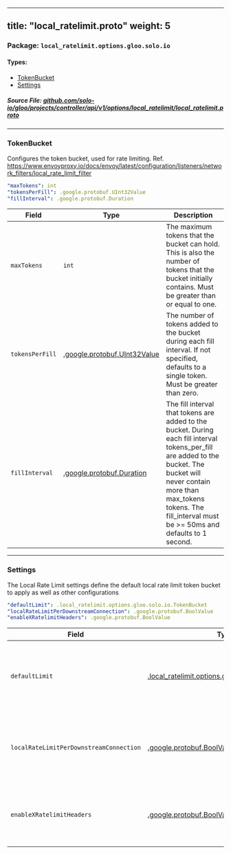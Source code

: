
---
title: "local_ratelimit.proto"
weight: 5
---

<!-- Code generated by solo-kit. DO NOT EDIT. -->


### Package: `local_ratelimit.options.gloo.solo.io` 
#### Types:


- [TokenBucket](#tokenbucket)
- [Settings](#settings)
  



##### Source File: [github.com/solo-io/gloo/projects/controller/api/v1/options/local_ratelimit/local_ratelimit.proto](https://github.com/solo-io/gloo/blob/main/projects/controller/api/v1/options/local_ratelimit/local_ratelimit.proto)





---
### TokenBucket

 
Configures the token bucket, used for rate limiting.
Ref. https://www.envoyproxy.io/docs/envoy/latest/configuration/listeners/network_filters/local_rate_limit_filter

```yaml
"maxTokens": int
"tokensPerFill": .google.protobuf.UInt32Value
"fillInterval": .google.protobuf.Duration

```

| Field | Type | Description |
| ----- | ---- | ----------- | 
| `maxTokens` | `int` | The maximum tokens that the bucket can hold. This is also the number of tokens that the bucket initially contains. Must be greater than or equal to one. |
| `tokensPerFill` | [.google.protobuf.UInt32Value](https://developers.google.com/protocol-buffers/docs/reference/csharp/class/google/protobuf/well-known-types/u-int-32-value) | The number of tokens added to the bucket during each fill interval. If not specified, defaults to a single token. Must be greater than zero. |
| `fillInterval` | [.google.protobuf.Duration](https://developers.google.com/protocol-buffers/docs/reference/csharp/class/google/protobuf/well-known-types/duration) | The fill interval that tokens are added to the bucket. During each fill interval tokens_per_fill are added to the bucket. The bucket will never contain more than max_tokens tokens. The fill_interval must be >= 50ms and defaults to 1 second. |




---
### Settings

 
The Local Rate Limit settings define the default local rate limit token bucket to apply as well as other configurations

```yaml
"defaultLimit": .local_ratelimit.options.gloo.solo.io.TokenBucket
"localRateLimitPerDownstreamConnection": .google.protobuf.BoolValue
"enableXRatelimitHeaders": .google.protobuf.BoolValue

```

| Field | Type | Description |
| ----- | ---- | ----------- | 
| `defaultLimit` | [.local_ratelimit.options.gloo.solo.io.TokenBucket](../local_ratelimit.proto.sk/#tokenbucket) | The token bucket configuration to use for rate limiting requests. These options provide the ability to locally rate limit the connections in envoy. Each request processed by the filter consumes a single token. If the token is available, the request will be allowed. If no tokens are available, the request will receive the configured rate limit status. This default limit can be overridden in the vHost or route options.localRatelimit. |
| `localRateLimitPerDownstreamConnection` | [.google.protobuf.BoolValue](https://developers.google.com/protocol-buffers/docs/reference/csharp/class/google/protobuf/well-known-types/bool-value) | Specifies the scope of the rate limiter’s token bucket. If set to false, the token bucket is shared across all worker threads, thus the rate limits are applied per Envoy process. If set to true, a token bucket is allocated for each connection, thus the rate limits are applied per connection thereby allowing one to rate limit requests on a per connection basis. This setting applies to all token buckets in the vHost and route as well. Defaults to false. |
| `enableXRatelimitHeaders` | [.google.protobuf.BoolValue](https://developers.google.com/protocol-buffers/docs/reference/csharp/class/google/protobuf/well-known-types/bool-value) | Set this to true to return Envoy's X-RateLimit headers to the downstream. reference docs here: https://www.envoyproxy.io/docs/envoy/latest/api-v3/extensions/common/ratelimit/v3/ratelimit.proto#envoy-v3-api-enum-extensions-common-ratelimit-v3-xratelimitheadersrfcversion This setting applies at the vHost and route local rate limit as well Defaults to false. |





<!-- Start of HubSpot Embed Code -->
<script type="text/javascript" id="hs-script-loader" async defer src="//js.hs-scripts.com/5130874.js"></script>
<!-- End of HubSpot Embed Code -->
